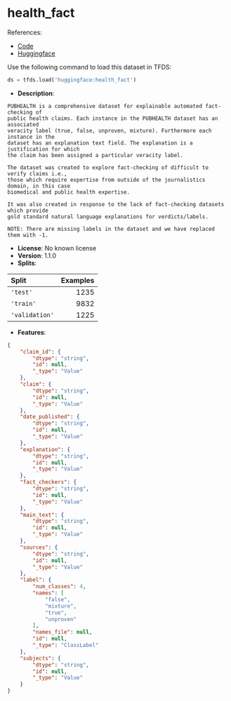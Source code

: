 # health_fact

References:

*   [Code](https://github.com/huggingface/datasets/blob/master/datasets/health_fact)
*   [Huggingface](https://huggingface.co/datasets/health_fact)



Use the following command to load this dataset in TFDS:

```python
ds = tfds.load('huggingface:health_fact')
```

*   **Description**:

```
PUBHEALTH is a comprehensive dataset for explainable automated fact-checking of
public health claims. Each instance in the PUBHEALTH dataset has an associated
veracity label (true, false, unproven, mixture). Furthermore each instance in the
dataset has an explanation text field. The explanation is a justification for which
the claim has been assigned a particular veracity label.

The dataset was created to explore fact-checking of difficult to verify claims i.e.,
those which require expertise from outside of the journalistics domain, in this case
biomedical and public health expertise.

It was also created in response to the lack of fact-checking datasets which provide
gold standard natural language explanations for verdicts/labels.

NOTE: There are missing labels in the dataset and we have replaced them with -1.
```

*   **License**: No known license
*   **Version**: 1.1.0
*   **Splits**:

Split  | Examples
:----- | -------:
`'test'` | 1235
`'train'` | 9832
`'validation'` | 1225

*   **Features**:

```json
{
    "claim_id": {
        "dtype": "string",
        "id": null,
        "_type": "Value"
    },
    "claim": {
        "dtype": "string",
        "id": null,
        "_type": "Value"
    },
    "date_published": {
        "dtype": "string",
        "id": null,
        "_type": "Value"
    },
    "explanation": {
        "dtype": "string",
        "id": null,
        "_type": "Value"
    },
    "fact_checkers": {
        "dtype": "string",
        "id": null,
        "_type": "Value"
    },
    "main_text": {
        "dtype": "string",
        "id": null,
        "_type": "Value"
    },
    "sources": {
        "dtype": "string",
        "id": null,
        "_type": "Value"
    },
    "label": {
        "num_classes": 4,
        "names": [
            "false",
            "mixture",
            "true",
            "unproven"
        ],
        "names_file": null,
        "id": null,
        "_type": "ClassLabel"
    },
    "subjects": {
        "dtype": "string",
        "id": null,
        "_type": "Value"
    }
}
```


